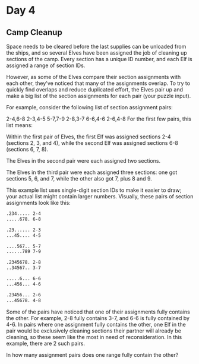# Day 4

## Camp Cleanup

Space needs to be cleared before the last supplies can be unloaded from the ships, and so several Elves
have been assigned the job of cleaning up sections of the camp. Every section has a unique ID number,
and each Elf is assigned a range of section IDs.

However, as some of the Elves compare their section assignments with each other, they've noticed that many
of the assignments overlap. To try to quickly find overlaps and reduce duplicated effort, the Elves pair
up and make a big list of the section assignments for each pair (your puzzle input).

For example, consider the following list of section assignment pairs:

2-4,6-8
2-3,4-5
5-7,7-9
2-8,3-7
6-6,4-6
2-6,4-8
For the first few pairs, this list means:

Within the first pair of Elves, the first Elf was assigned sections 2-4 (sections 2, 3, and 4), while the
second Elf was assigned sections 6-8 (sections 6, 7, 8).

The Elves in the second pair were each assigned two sections.

The Elves in the third pair were each assigned three sections: one got sections 5, 6, and 7, while the
other also got 7, plus 8 and 9.

This example list uses single-digit section IDs to make it easier to draw; your actual list might contain
larger numbers. Visually, these pairs of section assignments look like this:

```bash
.234..... 2-4
.....678. 6-8

.23...... 2-3
...45.... 4-5

....567.. 5-7
......789 7-9

.2345678. 2-8
..34567.. 3-7

.....6... 6-6
...456... 4-6

.23456... 2-6
...45678. 4-8
```

Some of the pairs have noticed that one of their assignments fully contains the other. For example, 2-8 fully
contains 3-7, and 6-6 is fully contained by 4-6. In pairs where one assignment fully contains the other, one
Elf in the pair would be exclusively cleaning sections their partner will already be cleaning, so these seem
like the most in need of reconsideration. In this example, there are 2 such pairs.

In how many assignment pairs does one range fully contain the other?


